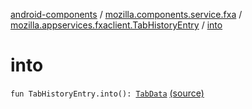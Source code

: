 [android-components](../../index.md) / [mozilla.components.service.fxa](../index.md) / [mozilla.appservices.fxaclient.TabHistoryEntry](index.md) / [into](./into.md)

# into

`fun TabHistoryEntry.into(): `[`TabData`](../../mozilla.components.concept.sync/-tab-data/index.md) [(source)](https://github.com/mozilla-mobile/android-components/blob/master/components/service/firefox-accounts/src/main/java/mozilla/components/service/fxa/Types.kt#L120)